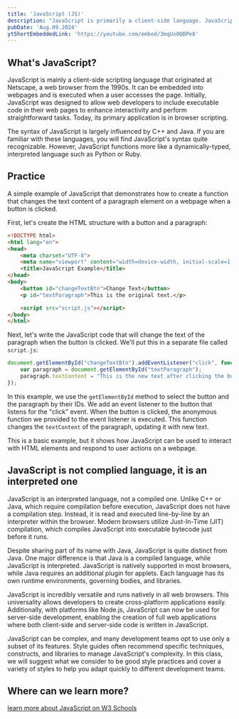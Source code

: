 ```yaml
---
title: 'JavaScript (JS)'
description: "JavaScript is primarily a client-side language. JavaScript started at Netscape, a web browser developed in the 1990s."
pubDate: 'Aug.09.2024'
ytShortEmbeddedLink: 'https://youtube.com/embed/3mqUx0QBPe8'
---
```


## What's JavaScript?

JavaScript is mainly a client-side scripting language that originated at Netscape, a web browser from the 1990s. It can be embedded into webpages and is executed when a user accesses the page. Initially, JavaScript was designed to allow web developers to include executable code in their web pages to enhance interactivity and perform straightforward tasks. Today, its primary application is in browser scripting.

The syntax of JavaScript is largely influenced by C++ and Java. If you are familiar with these languages, you will find JavaScript's syntax quite recognizable. However, JavaScript functions more like a dynamically-typed, interpreted language such as Python or Ruby.

## Practice

A simple example of JavaScript that demonstrates how to create a function that changes the text content of a paragraph element on a webpage when a button is clicked.

First, let's create the HTML structure with a button and a paragraph:

```html
<!DOCTYPE html>
<html lang="en">
<head>
    <meta charset="UTF-8">
    <meta name="viewport" content="width=device-width, initial-scale=1.0">
    <title>JavaScript Example</title>
</head>
<body>
    <button id="changeTextBtn">Change Text</button>
    <p id="textParagraph">This is the original text.</p>

    <script src="script.js"></script>
</body>
</html>
```

Next, let's write the JavaScript code that will change the text of the paragraph when the button is clicked. We'll put this in a separate file called `script.js`:

```javascript
document.getElementById("changeTextBtn").addEventListener("click", function() {
    var paragraph = document.getElementById("textParagraph");
    paragraph.textContent = "This is the new text after clicking the button!";
});
```

In this example, we use the `getElementById` method to select the button and the paragraph by their IDs. We add an event listener to the button that listens for the "click" event. When the button is clicked, the anonymous function we provided to the event listener is executed. This function changes the `textContent` of the paragraph, updating it with new text.

This is a basic example, but it shows how JavaScript can be used to interact with HTML elements and respond to user actions on a webpage. 

## JavaScript is not complied language, it is an interpreted one

JavaScript is an interpreted language, not a compiled one. Unlike C++ or Java, which require compilation before execution, JavaScript does not have a compilation step. Instead, it is read and executed line-by-line by an interpreter within the browser. Modern browsers utilize Just-In-Time (JIT) compilation, which compiles JavaScript into executable bytecode just before it runs.

Despite sharing part of its name with Java, JavaScript is quite distinct from Java. One major difference is that Java is a compiled language, while JavaScript is interpreted. JavaScript is natively supported in most browsers, while Java requires an additional plugin for applets. Each language has its own runtime environments, governing bodies, and libraries.

JavaScript is incredibly versatile and runs natively in all web browsers. This universality allows developers to create cross-platform applications easily. Additionally, with platforms like Node.js, JavaScript can now be used for server-side development, enabling the creation of full web applications where both client-side and server-side code is written in JavaScript.

JavaScript can be complex, and many development teams opt to use only a subset of its features. Style guides often recommend specific techniques, constructs, and libraries to manage JavaScript's complexity. In this class, we will suggest what we consider to be good style practices and cover a variety of styles to help you adapt quickly to different development teams.

## Where can we learn more?

[learn more about JavaScript on W3 Schools](https://www.w3schools.com/js/)
